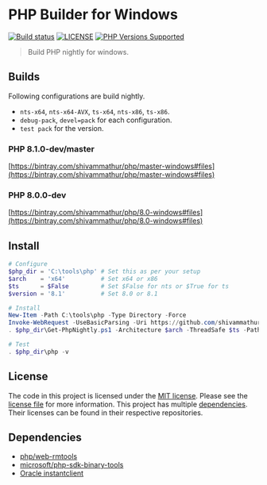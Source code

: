 # PHP Builder for Windows

<a href="https://github.com/shivammathur/php-builder-windows" title="PHP Builder Windows"><img alt="Build status" src="https://github.com/shivammathur/php-builder-windows/workflows/Build%20PHP/badge.svg"></a>
<a href="https://github.com/shivammathur/php-builder-windows/blob/main/LICENSE" title="license"><img alt="LICENSE" src="https://img.shields.io/badge/license-MIT-428f7e.svg"></a>
<a href="https://github.com/shivammathur/php-builder-windows#Builds" title="builds"><img alt="PHP Versions Supported" src="https://img.shields.io/badge/php-%3E%3D%208.0-8892BF.svg"></a>

> Build PHP nightly for windows.

## Builds

Following configurations are build nightly.

- `nts-x64`, `nts-x64-AVX`, `ts-x64`, `nts-x86`, `ts-x86`.
- `debug-pack`, `devel=pack` for each configuration.
- `test pack` for the version.

### PHP 8.1.0-dev/master
[https://bintray.com/shivammathur/php/master-windows#files](https://bintray.com/shivammathur/php/master-windows#files)

### PHP 8.0.0-dev
[https://bintray.com/shivammathur/php/8.0-windows#files](https://bintray.com/shivammathur/php/8.0-windows#files)

## Install

```ps1
# Configure
$php_dir = 'C:\tools\php' # Set this as per your setup
$arch    = 'x64'          # Set x64 or x86
$ts      = $False         # Set $False for nts or $True for ts
$version = '8.1'          # Set 8.0 or 8.1

# Install
New-Item -Path C:\tools\php -Type Directory -Force
Invoke-WebRequest -UseBasicParsing -Uri https://github.com/shivammathur/php-extensions-windows/releases/latest/download/Get-PhpNightly.ps1 -OutFile $php_dir\Get-PhpNightly.ps1
. $php_dir\Get-PhpNightly.ps1 -Architecture $arch -ThreadSafe $ts -Path $php_dir -Version $version

# Test
. $php_dir\php -v
```

## License

The code in this project is licensed under the [MIT license](http://choosealicense.com/licenses/mit/).
Please see the [license file](LICENSE) for more information. This project has multiple [dependencies](#dependencies "Dependencies for this project"). Their licenses can be found in their respective repositories.

## Dependencies

- [php/web-rmtools](https://github.com/php/web-rmtools)
- [microsoft/php-sdk-binary-tools](https://github.com/microsoft/php-sdk-binary-tools)
- [Oracle instantclient](https://www.oracle.com/downloads/licenses/instant-client-lic.html)
